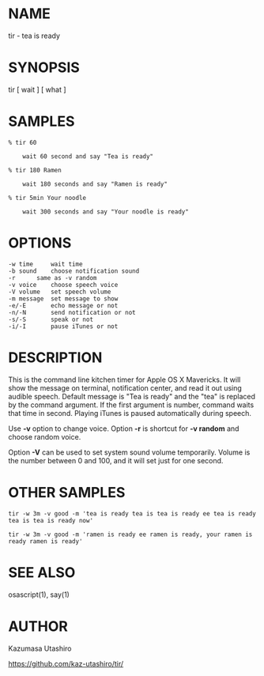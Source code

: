 # NAME

tir - tea is ready

# SYNOPSIS

tir [ wait ] [ what ]

# SAMPLES

	% tir 60

		wait 60 second and say "Tea is ready"

	% tir 180 Ramen

		wait 180 seconds and say "Ramen is ready"

	% tir 5min Your noodle

		wait 300 seconds and say "Your noodle is ready"

# OPTIONS

	-w time		wait time
	-b sound	choose notification sound
	-r		same as -v random
	-v voice	choose speech voice
	-V volume	set speech volume
	-m message	set message to show
	-e/-E		echo message or not
	-n/-N		send notification or not
	-s/-S		speak or not
	-i/-I		pause iTunes or not


# DESCRIPTION

This is the command line kitchen timer for Apple OS X Mavericks.  It
will show the message on terminal, notification center, and read it
out using audible speech.  Default message is "Tea is ready" and the
"tea" is replaced by the command argument.  If the first argument is
number, command waits that time in second.  Playing iTunes is paused
automatically during speech.

Use __-v__ option to change voice.  Option __-r__ is shortcut for __-v
random__ and choose random voice.

Option __-V__ can be used to set system sound volume temporarily.
Volume is the number between 0 and 100, and it will set just for one
second.


# OTHER SAMPLES

	tir -w 3m -v good -m 'tea is ready tea is tea is ready ee tea is ready tea is tea is ready now'

	tir -w 3m -v good -m 'ramen is ready ee ramen is ready, your ramen is ready ramen is ready'


# SEE ALSO

osascript(1), say(1)


# AUTHOR

Kazumasa Utashiro

https://github.com/kaz-utashiro/tir/

